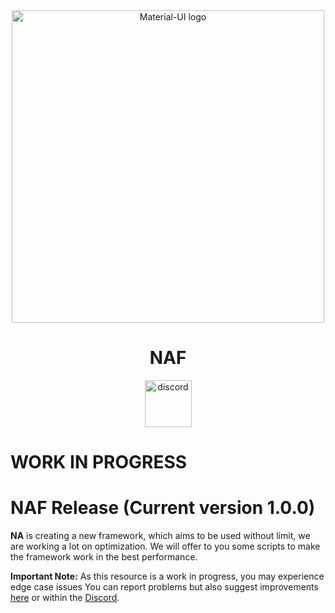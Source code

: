 <div align="center">
    <img href="https://projecterror.dev" width="500" src="https://media.discordapp.net/attachments/780476129324171275/991791778044854373/logopng.png?width=1133&height=546" alt="Material-UI logo" />
</div>
<h1 align="center">NAF</h1>

<div align="center">

<a href="https://discord.com/invite/VQjzMmT7zu" target="_blank" rel="noreferrer"><img src="https://upload.wikimedia.org/wikipedia/fr/thumb/4/4f/Discord_Logo_sans_texte.svg/1818px-Discord_Logo_sans_texte.svg.png" width="75" height="75" alt="discord" /></a>

</div>

# WORK IN PROGRESS

# NAF Release (Current version 1.0.0)

**NA** is creating a new framework, which aims to be used without limit, we are working a lot on optimization. We will offer to you some scripts to make the framework work in the best performance.

**Important Note:** As this resource is a work in progress, you may experience edge case issues
You can report problems but also suggest improvements [here](https://github.com/niiyy/NAF/issues) or within the [Discord](https://discord.com/invite/VQjzMmT7zu).
